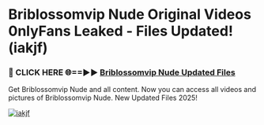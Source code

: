 # Briblossomvip Nude Original Videos 0nlyFans Leaked - Files Updated! (iakjf)

<h3>🔴 CLICK HERE 🌐==►► <a href="https://tinyurl.com/yc6ubb5a" rel="nofollow">Briblossomvip Nude Updated Files</a></h3>

Get Briblossomvip Nude and all content. Now you can access all videos and pictures of Briblossomvip Nude. New Updated Files 2025!

[![iakjf](https://i.imgur.com/7eu0CRL.gif)](https://tinyurl.com/yc6ubb5a)
